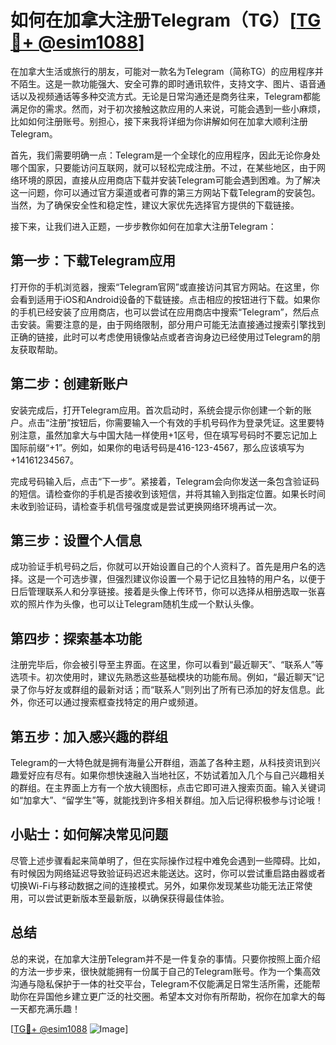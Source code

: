 # 如何在加拿大注册Telegram（TG）[[TG💪+ @esim1088](https://t.me/s/esim1088)]

在加拿大生活或旅行的朋友，可能对一款名为Telegram（简称TG）的应用程序并不陌生。这是一款功能强大、安全可靠的即时通讯软件，支持文字、图片、语音通话以及视频通话等多种交流方式。无论是日常沟通还是商务往来，Telegram都能满足你的需求。然而，对于初次接触这款应用的人来说，可能会遇到一些小麻烦，比如如何注册账号。别担心，接下来我将详细为你讲解如何在加拿大顺利注册Telegram。

首先，我们需要明确一点：Telegram是一个全球化的应用程序，因此无论你身处哪个国家，只要能访问互联网，就可以轻松完成注册。不过，在某些地区，由于网络环境的原因，直接从应用商店下载并安装Telegram可能会遇到困难。为了解决这一问题，你可以通过官方渠道或者可靠的第三方网站下载Telegram的安装包。当然，为了确保安全性和稳定性，建议大家优先选择官方提供的下载链接。

接下来，让我们进入正题，一步步教你如何在加拿大注册Telegram：

## 第一步：下载Telegram应用

打开你的手机浏览器，搜索“Telegram官网”或直接访问其官方网站。在这里，你会看到适用于iOS和Android设备的下载链接。点击相应的按钮进行下载。如果你的手机已经安装了应用商店，也可以尝试在应用商店中搜索“Telegram”，然后点击安装。需要注意的是，由于网络限制，部分用户可能无法直接通过搜索引擎找到正确的链接，此时可以考虑使用镜像站点或者咨询身边已经使用过Telegram的朋友获取帮助。

## 第二步：创建新账户

安装完成后，打开Telegram应用。首次启动时，系统会提示你创建一个新的账户。点击“注册”按钮后，你需要输入一个有效的手机号码作为登录凭证。这里要特别注意，虽然加拿大与中国大陆一样使用+1区号，但在填写号码时不要忘记加上国际前缀“+1”。例如，如果你的电话号码是416-123-4567，那么应该填写为+14161234567。

完成号码输入后，点击“下一步”。紧接着，Telegram会向你发送一条包含验证码的短信。请检查你的手机是否接收到该短信，并将其输入到指定位置。如果长时间未收到验证码，请检查手机信号强度或是尝试更换网络环境再试一次。

## 第三步：设置个人信息

成功验证手机号码之后，你就可以开始设置自己的个人资料了。首先是用户名的选择。这是一个可选步骤，但强烈建议你设置一个易于记忆且独特的用户名，以便于日后管理联系人和分享链接。接着是头像上传环节，你可以选择从相册选取一张喜欢的照片作为头像，也可以让Telegram随机生成一个默认头像。

## 第四步：探索基本功能

注册完毕后，你会被引导至主界面。在这里，你可以看到“最近聊天”、“联系人”等选项卡。初次使用时，建议先熟悉这些基础模块的功能布局。例如，“最近聊天”记录了你与好友或群组的最新对话；而“联系人”则列出了所有已添加的好友信息。此外，你还可以通过搜索框查找特定的用户或频道。

## 第五步：加入感兴趣的群组

Telegram的一大特色就是拥有海量公开群组，涵盖了各种主题，从科技资讯到兴趣爱好应有尽有。如果你想快速融入当地社区，不妨试着加入几个与自己兴趣相关的群组。在主界面上方有一个放大镜图标，点击它即可进入搜索页面。输入关键词如“加拿大”、“留学生”等，就能找到许多相关群组。加入后记得积极参与讨论哦！

## 小贴士：如何解决常见问题

尽管上述步骤看起来简单明了，但在实际操作过程中难免会遇到一些障碍。比如，有时候因为网络延迟导致验证码迟迟未能送达。这时，你可以尝试重启路由器或者切换Wi-Fi与移动数据之间的连接模式。另外，如果你发现某些功能无法正常使用，可以尝试更新版本至最新版，以确保获得最佳体验。

## 总结

总的来说，在加拿大注册Telegram并不是一件复杂的事情。只要你按照上面介绍的方法一步步来，很快就能拥有一份属于自己的Telegram账号。作为一个集高效沟通与隐私保护于一体的社交平台，Telegram不仅能满足日常生活所需，还能帮助你在异国他乡建立更广泛的社交圈。希望本文对你有所帮助，祝你在加拿大的每一天都充满乐趣！

[[TG💪+ @esim1088](https://t.me/s/esim1088) ![Image](https://i.postimg.cc/4NQfJmqS/Snipaste-2025-05-13-00-14-12.png)]